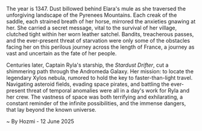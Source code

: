 
The year is 1347.  Dust billowed behind Elara's mule as she traversed the unforgiving landscape of the Pyrenees Mountains.  Each creak of the saddle, each strained breath of her horse, mirrored the anxieties gnawing at her.  She carried a secret message, vital to the survival of her village, clutched tight within her worn leather satchel.  Bandits, treacherous passes, and the ever-present threat of starvation were only some of the obstacles facing her on this perilous journey across the length of France, a journey as vast and uncertain as the fate of her people.

Centuries later, Captain Ryla's starship, the *Stardust Drifter*, cut a shimmering path through the Andromeda Galaxy.  Her mission: to locate the legendary Xylos nebula, rumored to hold the key to faster-than-light travel.  Navigating asteroid fields, evading space pirates, and battling the ever-present threat of temporal anomalies were all in a day's work for Ryla and her crew.  The vastness of space was both terrifying and exhilarating, a constant reminder of the infinite possibilities, and the immense dangers, that lay beyond the known universe.

~ By Hozmi - 12 June 2025
